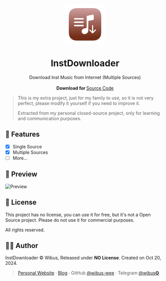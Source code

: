 <p align="center">
  <p align="center">
    <img src="./InstDownloader/Assets.xcassets/AppIcon.appiconset/icon_128x128@2x.png" alt="Preview" width="128" />
  </p>
	<h1 align="center"><b>InstDownloader</b></h1>
	<p align="center">
		Download Inst Music from Internet (Multiple Sources)
    <br />
    <br />
    <b>Download for </b>
		<a href="https://github.com/wibus-wee/InstDownloader/archive/refs/heads/main.zip">Source Code</a>
    <br />
  </p>
</p>

> This is my extra project, just for my family to use, so it is not very perfect, please modify it yourself if you need to improve it.
>
> Extracted from my personal closed-source project, only for learning and communication purposes.

## 🌟 Features

- [x] Single Source
- [x] Multiple Sources
- [ ] More...

## 👀 Preview

<img src="./Preview.png" alt="Preview" width="500" />

## 📄 License

This project has no license, you can use it for free, but it's not a Open Source project. Please do not use it for commercial purposes.

All rights reserved.

## 🧑‍⚖️ Author

InstDownloader © Wibus, Released under **NO License**. Created on Oct 20, 2024.

> [Personal Website](http://wibus.ren/) · [Blog](https://blog.wibus.ren/) · GitHub [@wibus-wee](https://github.com/wibus-wee/) · Telegram [@wibus✪](https://t.me/wibus_wee)
